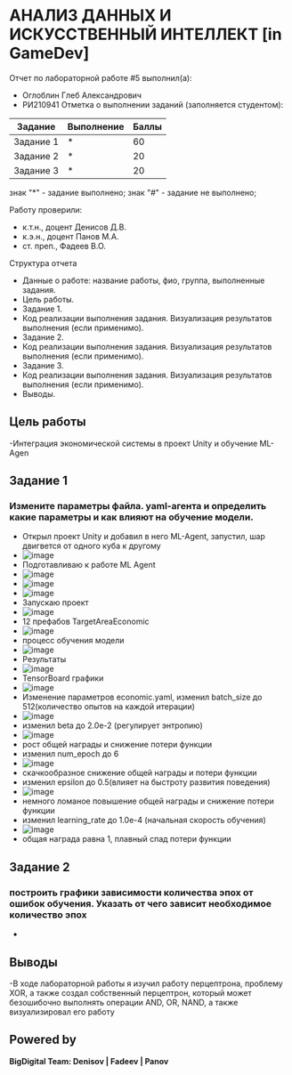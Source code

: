 # АНАЛИЗ ДАННЫХ И ИСКУССТВЕННЫЙ ИНТЕЛЛЕКТ [in GameDev]
Отчет по лабораторной работе #5 выполнил(а):
- Оглоблин Глеб Александрович
- РИ210941
Отметка о выполнении заданий (заполняется студентом):

| Задание | Выполнение | Баллы |
| ------ | ------ | ------ |
| Задание 1 | * | 60 |
| Задание 2 | * | 20 |
| Задание 3 | * | 20 |

знак "*" - задание выполнено; знак "#" - задание не выполнено;

Работу проверили:
- к.т.н., доцент Денисов Д.В.
- к.э.н., доцент Панов М.А.
- ст. преп., Фадеев В.О.

Структура отчета

- Данные о работе: название работы, фио, группа, выполненные задания.
- Цель работы.
- Задание 1.
- Код реализации выполнения задания. Визуализация результатов выполнения (если применимо).
- Задание 2.
- Код реализации выполнения задания. Визуализация результатов выполнения (если применимо).
- Задание 3.
- Код реализации выполнения задания. Визуализация результатов выполнения (если применимо).
- Выводы.

## Цель работы
-Интеграция экономической системы в проект Unity и обучение ML-Agen

## Задание 1
### Измените параметры файла. yaml-агента и определить какие параметры и как влияют на обучение модели.
- Открыл проект Unity и добавил в него ML-Agent, запустил, шар двигвется от одного куба к другому
- ![image](https://user-images.githubusercontent.com/79518116/205056534-3e8f02c1-9e22-4976-99bf-0ef5cda3d67d.png)
- Подготавливаю к работе ML Agent
- ![image](https://user-images.githubusercontent.com/79518116/205057347-50fddd35-ba21-4d5c-b880-3adfdbe4f4f9.png)
- ![image](https://user-images.githubusercontent.com/79518116/205057912-18250b13-b386-4188-b1c9-a3b669a01d38.png)
- ![image](https://user-images.githubusercontent.com/79518116/205059757-90bf559d-b88f-4cd2-b78a-3e085125d551.png)
- Запускаю проект
- ![image](https://user-images.githubusercontent.com/79518116/205059983-2d5c500b-0f96-4322-b59a-b06c199afac4.png)
- 12 префабов TargetAreaEconomic
- ![image](https://user-images.githubusercontent.com/79518116/205060332-e48eb80d-e784-4720-a2b9-7df78c8bc75d.png)
- процесс обучения модели
- ![image](https://user-images.githubusercontent.com/79518116/205060455-336ea969-4c3e-4e6f-a897-7472e5822660.png)
- Результаты 
- ![image](https://user-images.githubusercontent.com/79518116/205061165-b57c575f-ed29-4676-8bd9-f36807818cf9.png)
- TensorBoard графики
- ![image](https://user-images.githubusercontent.com/79518116/205084576-15578abc-d563-47cb-a815-cb79bf3d69bd.png)
- Изменение параметров economic.yaml, изменил batch_size до 512(количество опытов на каждой итерации)
- ![image](https://user-images.githubusercontent.com/79518116/205090448-c394aed4-7f37-47ab-a580-27fa5fbc13fa.png)
- изменил beta до 2.0e-2 (регулирует энтропию)
- ![image](https://user-images.githubusercontent.com/79518116/205117077-9a638923-f7ab-45b1-9d6d-54da6f0b500c.png)
- рост общей награды и снижение потери функции
- изменил num_epoch до 6
- ![image](https://user-images.githubusercontent.com/79518116/205119981-23759058-060a-4816-a98c-04709bcf22b7.png)
- скачкообразное снижение общей награды и потери функции
- изменил epsilon до 0.5(влияет на быстроту развития поведения)
- ![image](https://user-images.githubusercontent.com/79518116/205123820-4ed9bfc9-1393-43a1-b44f-eb7436d7753d.png)
- немного ломаное повышение общей награды и снижение потери функции
- изменил learning_rate до 1.0e-4 (начальная скорость обучения)
- ![image](https://user-images.githubusercontent.com/79518116/205125618-9e4bb2bb-6058-4b40-a06a-65829c7e7cb8.png)
- общая награда равна 1, плавный спад потери функции

## Задание 2 
### построить графики зависимости количества эпох от ошибок обучения. Указать от чего зависит необходимое количество эпох
-

## Выводы
-В ходе лабораторной работы я изучил работу перцептрона, проблему XOR, а также создал собственный перцептрон, который может безошибочно выполнять операции AND, OR, NAND, а также визуализировал его работу
## Powered by

**BigDigital Team: Denisov | Fadeev | Panov**

